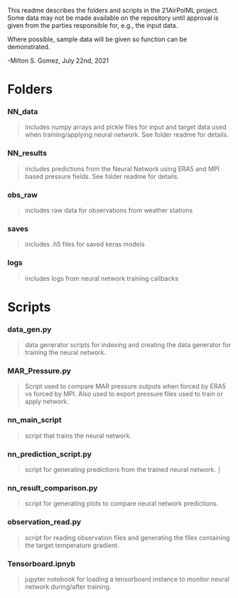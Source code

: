 This readme describes the folders and scripts in the 21AirPolML project. Some
data may not be made available on the repository until approval is given from
the parties responsible for, e.g., the input data.

Where possible, sample data will be given so function can be demonstrated.

-Milton S. Gomez, July 22nd, 2021


# Folders                                                                    
                                                                            
### NN_data 
>includes numpy arrays and pickle files for input and target data used when training/applying neural network. See folder readme for details.

### NN_results 
>includes predictions from the Neural Network using ERA5 and MPI based pressure fields. See folder readme for details. 

### obs_raw
>includes raw data for observations from weather stations 

### saves 
>includes .h5 files for saved keras models

### logs
>includes logs from neural network training callbacks  

# Scripts

### data_gen.py 
>data generator scripts for indexing and creating the data generator for training the neural network.

### MAR_Pressure.py 
>Script used to compare MAR pressure outputs when forced by ERA5 vs forced by MPI. Also used to export pressure files used to train or apply network.

### nn_main_script 
>script that trains the neural network.

### nn_prediction_script.py
>script for generating predictions from the trained neural network.                                                         │

### nn_result_comparison.py 
>script for generating plots to compare neural network predictions.

### observation_read.py 
> script for reading observation files and generating the files containing the target temperature gradient.

### Tensorboard.ipnyb
> jupyter notebook for loading a tensorboard instance to monitor neural network during/after training. 
